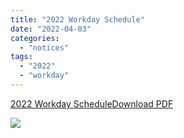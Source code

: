 ```yaml
---
title: "2022 Workday Schedule"
date: "2022-04-03"
categories: 
  - "notices"
tags: 
  - "2022"
  - "workday"
---
```


[2022 Workday Schedule](https://west104garden.com/wordpress/wp-content/uploads/2022/04/2022-Work-Days.pdf)[Download PDF](https://west104garden.com/wordpress/wp-content/uploads/2022/04/2022-Work-Days.pdf)

[![](../../../assets/images/2022-Work-Days-better-res-pdf-791x1024.jpg)](https://west104garden.com/wp-content/uploads/2022/04/2022-Work-Days-better-res.pdf)
